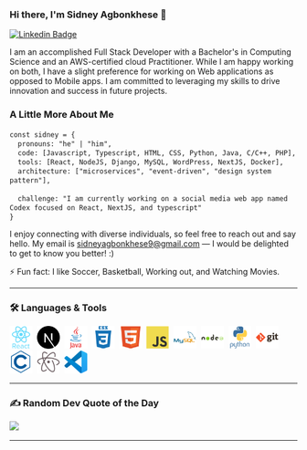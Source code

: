 ### Hi there, I'm Sidney Agbonkhese 👋
[![Linkedin Badge](https://img.shields.io/badge/-sagbonkh-blue?style=flat&logo=Linkedin&logoColor=white)](https://www.linkedin.com/in/sagbonkh/)

I am an accomplished Full Stack Developer with a Bachelor's in Computing Science and an AWS-certified cloud Practitioner. While I am happy working on both, I have a slight preference for working on Web applications as opposed to Mobile apps. I am committed to leveraging my skills to drive innovation and success in future projects.

### A Little More About Me
  ```
  const sidney = {
    pronouns: "he" | "him",
    code: [Javascript, Typescript, HTML, CSS, Python, Java, C/C++, PHP],
    tools: [React, NodeJS, Django, MySQL, WordPress, NextJS, Docker],
    architecture: ["microservices", "event-driven", "design system pattern"],
   
    challenge: "I am currently working on a social media web app named Codex focused on React, NextJS, and typescript"
}
```
I enjoy connecting with diverse individuals, so feel free to reach out and say hello. My email is sidneyagbonkhese9@gmail.com — I would be delighted to get to know you better! :)

⚡ Fun fact: I like Soccer, Basketball, Working out, and Watching Movies.

---
### 🛠️ Languages & Tools
<div>
   <img src="https://github.com/devicons/devicon/blob/master/icons/react/react-original-wordmark.svg" title="React" alt="React" width="40" height="40"/>&nbsp;
     <img src="https://github.com/devicons/devicon/blob/master/icons/nextjs/nextjs-original.svg" title="React" alt="React" width="40" height="40"/>&nbsp;
  <img src="https://github.com/devicons/devicon/blob/master/icons/java/java-original-wordmark.svg" title="Java" alt="Java" width="40" height="40"/>&nbsp;
  <img src="https://github.com/devicons/devicon/blob/master/icons/css3/css3-plain-wordmark.svg"  title="CSS3" alt="CSS" width="40" height="40"/>&nbsp;
  <img src="https://github.com/devicons/devicon/blob/master/icons/html5/html5-original.svg" title="HTML5" alt="HTML" width="40" height="40"/>&nbsp;
  <img src="https://github.com/devicons/devicon/blob/master/icons/javascript/javascript-original.svg" title="JavaScript" alt="JavaScript" width="40" height="40"/>&nbsp;
  <img src="https://github.com/devicons/devicon/blob/master/icons/mysql/mysql-original-wordmark.svg" title="MySQL"  alt="MySQL" width="40" height="40"/>&nbsp;
  <img src="https://github.com/devicons/devicon/blob/master/icons/nodejs/nodejs-original-wordmark.svg" title="NodeJS" alt="NodeJS" width="40" height="40"/>&nbsp;
  <img src="https://github.com/devicons/devicon/blob/master/icons/python/python-original-wordmark.svg" title="Python" alt="Python" width="40"
       height="40"/>&nbsp;
  <img src="https://github.com/devicons/devicon/blob/master/icons/git/git-original-wordmark.svg" title="Git" **alt="Git" width="40" height="40"
       />
    <img src="https://github.com/devicons/devicon/blob/master/icons/c/c-line.svg" title="Python" alt="Python" width="40"
       height="40"/>&nbsp;
     <img src="https://github.com/devicons/devicon/blob/master/icons/atom/atom-original.svg" title="React" alt="React" width="40" height="40"/>&nbsp;
     <img src="https://github.com/devicons/devicon/blob/master/icons/vscode/vscode-original.svg" title="React" alt="React" width="40" height="40"/>&nbsp;
</div>



---

### ✍️ Random Dev Quote of the Day
![](https://quotes-github-readme.vercel.app/api?type=horizontal&theme=radical)

---
